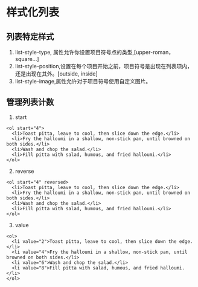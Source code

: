# 样式化列表

## 列表特定样式

1. list-style-type, 属性允许你设置项目符号点的类型,[upper-roman， square...]
2. list-style-position,设置在每个项目开始之前，项目符号是出现在列表项内，还是出现在其外。[outside, inside]
3. list-style-image,属性允许对于项目符号使用自定义图片。

## 管理列表计数

1. start
```
<ol start="4">
  <li>Toast pitta, leave to cool, then slice down the edge.</li>
  <li>Fry the halloumi in a shallow, non-stick pan, until browned on both sides.</li>
  <li>Wash and chop the salad.</li>
  <li>Fill pitta with salad, humous, and fried halloumi.</li>
</ol>
```
2. reverse
```
<ol start="4" reversed>
  <li>Toast pitta, leave to cool, then slice down the edge.</li>
  <li>Fry the halloumi in a shallow, non-stick pan, until browned on both sides.</li>
  <li>Wash and chop the salad.</li>
  <li>Fill pitta with salad, humous, and fried halloumi.</li>
</ol>
```

3. value

```
<ol>
  <li value="2">Toast pitta, leave to cool, then slice down the edge.</li>
  <li value="4">Fry the halloumi in a shallow, non-stick pan, until browned on both sides.</li>
  <li value="6">Wash and chop the salad.</li>
  <li value="8">Fill pitta with salad, humous, and fried halloumi.</li>
</ol>
```